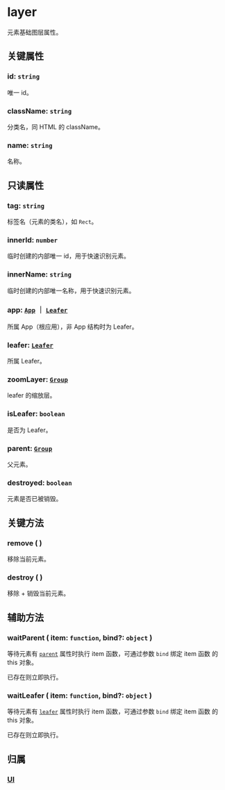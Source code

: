 # layer

元素基础图层属性。

## 关键属性

### id: `string`

唯一 id。

### className: `string`

分类名，同 HTML 的 className。

### name: `string`

名称。

## 只读属性

### tag: `string`

标签名（元素的类名），如 `Rect`。

### innerId: `number`

临时创建的内部唯一 id，用于快速识别元素。

### innerName: `string`

临时创建的内部唯一名称，用于快速识别元素。

### app: [`App`](/reference/display/Leafer.md) ｜ [`Leafer`](/reference/display/Leafer.md)

所属 App（根应用），非 App 结构时为 Leafer。

### leafer: [`Leafer`](/reference/display/Leafer.md)

所属 Leafer。

### zoomLayer: [`Group`](/reference/display/Group.md)

leafer 的缩放层。

### isLeafer: `boolean`

是否为 Leafer。

### parent: [`Group`](/reference/display/Group.md)

父元素。

### destroyed: `boolean`

元素是否已被销毁。

## 关键方法

### remove ( )

移除当前元素。

### destroy ( )

移除 + 销毁当前元素。

## 辅助方法

### waitParent ( item: `function`, bind?: `object` )

等待元素有 [`parent`](/reference/property/layer.md#parent-group) 属性时执行 item 函数，可通过参数 `bind` 绑定 item 函数 的 this 对象。

已存在则立即执行。

### waitLeafer ( item: `function`, bind?: `object` )

等待元素有 [`leafer`](/reference/property/layer.md#leafer-leafer) 属性时执行 item 函数，可通过参数 `bind` 绑定 item 函数 的 this 对象。

已存在则立即执行。

## 归属

### [UI](/reference/display/UI.md#基础属性)
